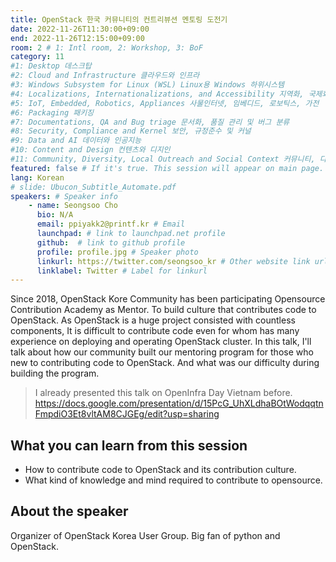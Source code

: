 ```yaml
---
title: OpenStack 한국 커뮤니티의 컨트리뷰션 멘토링 도전기
date: 2022-11-26T11:30:00+09:00
end: 2022-11-26T12:15:00+09:00
room: 2 # 1: Intl room, 2: Workshop, 3: BoF
category: 11
#1: Desktop 데스크탑
#2: Cloud and Infrastructure 클라우드와 인프라
#3: Windows Subsystem for Linux (WSL) Linux용 Windows 하위시스템
#4: Localizations, Internationalizations, and Accessibility 지역화, 국제화 및 접근성
#5: IoT, Embedded, Robotics, Appliances 사물인터넷, 임베디드, 로보틱스, 가전
#6: Packaging 패키징
#7: Documentations, QA and Bug triage 문서화, 품질 관리 및 버그 분류
#8: Security, Compliance and Kernel 보안, 규정준수 및 커널
#9: Data and AI 데이터와 인공지능
#10: Content and Design 컨텐츠와 디지인
#11: Community, Diversity, Local Outreach and Social Context 커뮤니티, 다양성, 지역 사회 협력과 사회적 관점
featured: false # If it's true. This session will appear on main page.
lang: Korean
# slide: Ubucon_Subtitle_Automate.pdf
speakers: # Speaker info
    - name: Seongsoo Cho
      bio: N/A
      email: ppiyakk2@printf.kr # Email
      launchpad: # link to launchpad.net profile
      github:  # link to github profile
      profile: profile.jpg # Speaker photo
      linkurl: https://twitter.com/seongsoo_kr # Other website link url
      linklabel: Twitter # Label for linkurl
---
```


Since 2018, OpenStack Kore Community has been participating Opensource Contribution Academy as Mentor. To build culture that contributes code to OpenStack. As OpenStack is a huge project consisted with countless components, It is difficult to contribute code even for whom has many experience on deploying and operating OpenStack cluster.
In this talk, I'll talk about how our community built our mentoring program for those who new to contributing code to OpenStack. And what was our difficulty during building the program.

> I already presented this talk on OpenInfra Day Vietnam before.
>https://docs.google.com/presentation/d/15PcG_UhXLdhaBOtWodqqtnFmpdiO3Et8vltAM8CJGEg/edit?usp=sharing

## What you can learn from this session
- How to contribute code to OpenStack and its contribution culture.
- What kind of knowledge and mind required to contribute to opensource.

## About the speaker
Organizer of OpenStack Korea User Group. Big fan of python and OpenStack. 
